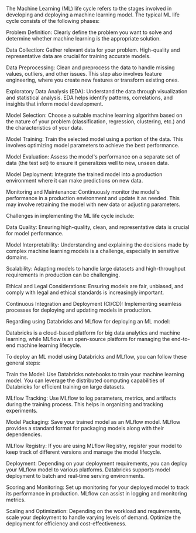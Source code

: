 The Machine Learning (ML) life cycle refers to the stages involved in developing and deploying a machine learning model. The typical ML life cycle consists of the following phases:

Problem Definition: Clearly define the problem you want to solve and determine whether machine learning is the appropriate solution.

Data Collection: Gather relevant data for your problem. High-quality and representative data are crucial for training accurate models.

Data Preprocessing: Clean and preprocess the data to handle missing values, outliers, and other issues. This step also involves feature engineering, where you create new features or transform existing ones.

Exploratory Data Analysis (EDA): Understand the data through visualization and statistical analysis. EDA helps identify patterns, correlations, and insights that inform model development.

Model Selection: Choose a suitable machine learning algorithm based on the nature of your problem (classification, regression, clustering, etc.) and the characteristics of your data.

Model Training: Train the selected model using a portion of the data. This involves optimizing model parameters to achieve the best performance.

Model Evaluation: Assess the model's performance on a separate set of data (the test set) to ensure it generalizes well to new, unseen data.

Model Deployment: Integrate the trained model into a production environment where it can make predictions on new data.

Monitoring and Maintenance: Continuously monitor the model's performance in a production environment and update it as needed. This may involve retraining the model with new data or adjusting parameters.

Challenges in implementing the ML life cycle include:

Data Quality: Ensuring high-quality, clean, and representative data is crucial for model performance.

Model Interpretability: Understanding and explaining the decisions made by complex machine learning models is a challenge, especially in sensitive domains.

Scalability: Adapting models to handle large datasets and high-throughput requirements in production can be challenging.

Ethical and Legal Considerations: Ensuring models are fair, unbiased, and comply with legal and ethical standards is increasingly important.

Continuous Integration and Deployment (CI/CD): Implementing seamless processes for deploying and updating models in production.

Regarding using Databricks and MLflow for deploying an ML model:

Databricks is a cloud-based platform for big data analytics and machine learning, while MLflow is an open-source platform for managing the end-to-end machine learning lifecycle.

To deploy an ML model using Databricks and MLflow, you can follow these general steps:

Train the Model: Use Databricks notebooks to train your machine learning model. You can leverage the distributed computing capabilities of Databricks for efficient training on large datasets.

MLflow Tracking: Use MLflow to log parameters, metrics, and artifacts during the training process. This helps in organizing and tracking experiments.

Model Packaging: Save your trained model as an MLflow model. MLflow provides a standard format for packaging models along with their dependencies.

MLflow Registry: If you are using MLflow Registry, register your model to keep track of different versions and manage the model lifecycle.

Deployment: Depending on your deployment requirements, you can deploy your MLflow model to various platforms. Databricks supports model deployment to batch and real-time serving environments.

Scoring and Monitoring: Set up monitoring for your deployed model to track its performance in production. MLflow can assist in logging and monitoring metrics.

Scaling and Optimization: Depending on the workload and requirements, scale your deployment to handle varying levels of demand. Optimize the deployment for efficiency and cost-effectiveness.






